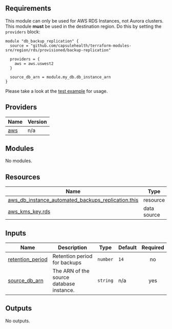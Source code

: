 <!-- BEGIN_TF_DOCS -->
## Requirements

This module can only be used for AWS RDS Instances, not Aurora clusters.
This module **must** be used in the destination region. Do this by setting the `providers` block:
```
module "db_backup_replication" {
  source = "github.com/capsulehealth/terraform-modules-sre/region/rds/provisioned/backup-replication"

  providers = {
    aws = aws.uswest2
  }

  source_db_arn = module.my_db.db_instance_arn
}
```
Please take a look at the [test example](./tests/rds/example.tf) for usage.

## Providers

| Name | Version |
|------|---------|
| <a name="provider_aws"></a> [aws](#provider\_aws) | n/a |

## Modules

No modules.

## Resources

| Name | Type |
|------|------|
| [aws_db_instance_automated_backups_replication.this](https://registry.terraform.io/providers/hashicorp/aws/latest/docs/resources/db_instance_automated_backups_replication) | resource |
| [aws_kms_key.rds](https://registry.terraform.io/providers/hashicorp/aws/latest/docs/data-sources/kms_key) | data source |

## Inputs

| Name | Description | Type | Default | Required |
|------|-------------|------|---------|:--------:|
| <a name="input_retention_period"></a> [retention\_period](#input\_retention\_period) | Retention period for backups | `number` | `14` | no |
| <a name="input_source_db_arn"></a> [source\_db\_arn](#input\_source\_db\_arn) | The ARN of the source database instance. | `string` | n/a | yes |

## Outputs

No outputs.
<!-- END_TF_DOCS -->
